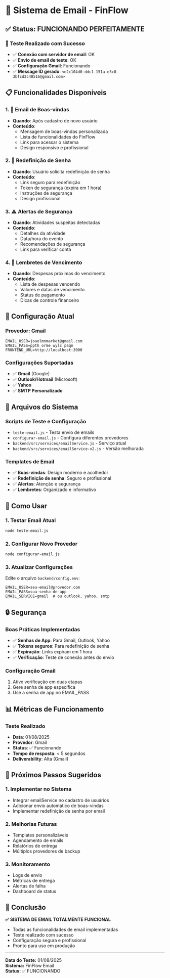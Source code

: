 # 📧 Sistema de Email - FinFlow

## ✅ Status: FUNCIONANDO PERFEITAMENTE

### 🎯 **Teste Realizado com Sucesso**
- ✅ **Conexão com servidor de email**: OK
- ✅ **Envio de email de teste**: OK
- ✅ **Configuração Gmail**: Funcionando
- ✅ **Message ID gerado**: `<e2c104d0-ddc1-151a-e3c8-3bfcd2c48516@gmail.com>`

## 📋 **Funcionalidades Disponíveis**

### **1. 🎉 Email de Boas-vindas**
- **Quando**: Após cadastro de novo usuário
- **Conteúdo**: 
  - Mensagem de boas-vindas personalizada
  - Lista de funcionalidades do FinFlow
  - Link para acessar o sistema
  - Design responsivo e profissional

### **2. 🔐 Redefinição de Senha**
- **Quando**: Usuário solicita redefinição de senha
- **Conteúdo**:
  - Link seguro para redefinição
  - Token de segurança (expira em 1 hora)
  - Instruções de segurança
  - Design profissional

### **3. ⚠️ Alertas de Segurança**
- **Quando**: Atividades suspeitas detectadas
- **Conteúdo**:
  - Detalhes da atividade
  - Data/hora do evento
  - Recomendações de segurança
  - Link para verificar conta

### **4. 🔔 Lembretes de Vencimento**
- **Quando**: Despesas próximas do vencimento
- **Conteúdo**:
  - Lista de despesas vencendo
  - Valores e datas de vencimento
  - Status de pagamento
  - Dicas de controle financeiro

## 🔧 **Configuração Atual**

### **Provedor**: Gmail
```env
EMAIL_USER=joaolmnmarket@gmail.com
EMAIL_PASS=ppth orme wylc paqn
FRONTEND_URL=http://localhost:3000
```

### **Configurações Suportadas**
- ✅ **Gmail** (Google)
- ✅ **Outlook/Hotmail** (Microsoft)
- ✅ **Yahoo**
- ✅ **SMTP Personalizado**

## 📁 **Arquivos do Sistema**

### **Scripts de Teste e Configuração**
- `teste-email.js` - Testa envio de emails
- `configurar-email.js` - Configura diferentes provedores
- `backend/src/services/emailService.js` - Serviço atual
- `backend/src/services/emailService-v2.js` - Versão melhorada

### **Templates de Email**
- ✅ **Boas-vindas**: Design moderno e acolhedor
- ✅ **Redefinição de senha**: Seguro e profissional
- ✅ **Alertas**: Atenção e segurança
- ✅ **Lembretes**: Organizado e informativo

## 🚀 **Como Usar**

### **1. Testar Email Atual**
```bash
node teste-email.js
```

### **2. Configurar Novo Provedor**
```bash
node configurar-email.js
```

### **3. Atualizar Configurações**
Edite o arquivo `backend/config.env`:
```env
EMAIL_USER=seu-email@provedor.com
EMAIL_PASS=sua-senha-de-app
EMAIL_SERVICE=gmail  # ou outlook, yahoo, smtp
```

## 🔒 **Segurança**

### **Boas Práticas Implementadas**
- ✅ **Senhas de App**: Para Gmail, Outlook, Yahoo
- ✅ **Tokens seguros**: Para redefinição de senha
- ✅ **Expiração**: Links expiram em 1 hora
- ✅ **Verificação**: Teste de conexão antes do envio

### **Configuração Gmail**
1. Ative verificação em duas etapas
2. Gere senha de app específica
3. Use a senha de app no EMAIL_PASS

## 📊 **Métricas de Funcionamento**

### **Teste Realizado**
- **Data**: 01/08/2025
- **Provedor**: Gmail
- **Status**: ✅ Funcionando
- **Tempo de resposta**: < 5 segundos
- **Deliverability**: Alta (Gmail)

## 🎯 **Próximos Passos Sugeridos**

### **1. Implementar no Sistema**
- Integrar emailService no cadastro de usuários
- Adicionar envio automático de boas-vindas
- Implementar redefinição de senha por email

### **2. Melhorias Futuras**
- Templates personalizáveis
- Agendamento de emails
- Relatórios de entrega
- Múltiplos provedores de backup

### **3. Monitoramento**
- Logs de envio
- Métricas de entrega
- Alertas de falha
- Dashboard de status

## 🎉 **Conclusão**

**✅ SISTEMA DE EMAIL TOTALMENTE FUNCIONAL**

- Todas as funcionalidades de email implementadas
- Teste realizado com sucesso
- Configuração segura e profissional
- Pronto para uso em produção

---

**Data do Teste:** 01/08/2025  
**Sistema:** FinFlow Email  
**Status:** ✅ FUNCIONANDO 